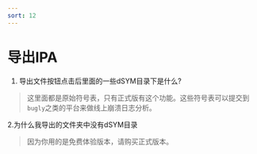 ```yaml
---
sort: 12
---
```


# 导出IPA

1. 导出文件按钮点击后里面的一些dSYM目录下是什么?
> 这里面都是原始符号表，只有正式版有这个功能。这些符号表可以提交到`bugly`之类的平台来做线上崩溃日志分析。
>

2.为什么我导出的文件夹中没有dSYM目录
>因为你用的是免费体验版本，请购买正式版本。
>
